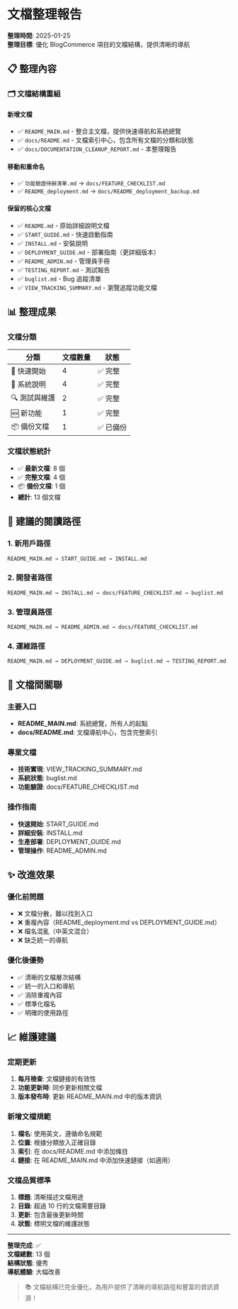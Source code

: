 # 文檔整理報告

**整理時間**: 2025-01-25  
**整理目標**: 優化 BlogCommerce 項目的文檔結構，提供清晰的導航

## 📋 整理內容

### 🗂️ 文檔結構重組

#### 新增文檔
- ✅ `README_MAIN.md` - 整合主文檔，提供快速導航和系統總覽
- ✅ `docs/README.md` - 文檔索引中心，包含所有文檔的分類和狀態
- ✅ `docs/DOCUMENTATION_CLEANUP_REPORT.md` - 本整理報告

#### 移動和重命名
- ✅ `功能驗證待辦清單.md` → `docs/FEATURE_CHECKLIST.md`
- ✅ `README_deployment.md` → `docs/README_deployment_backup.md`

#### 保留的核心文檔
- ✅ `README.md` - 原始詳細說明文檔
- ✅ `START_GUIDE.md` - 快速啟動指南
- ✅ `INSTALL.md` - 安裝說明
- ✅ `DEPLOYMENT_GUIDE.md` - 部署指南（更詳細版本）
- ✅ `README_ADMIN.md` - 管理員手冊
- ✅ `TESTING_REPORT.md` - 測試報告
- ✅ `buglist.md` - Bug 追蹤清單
- ✅ `VIEW_TRACKING_SUMMARY.md` - 瀏覽追蹤功能文檔

## 📊 整理成果

### 文檔分類
| 分類 | 文檔數量 | 狀態 |
|------|----------|------|
| 🚀 快速開始 | 4 | ✅ 完整 |
| 📖 系統說明 | 4 | ✅ 完整 |
| 🔍 測試與維護 | 2 | ✅ 完整 |
| 🆕 新功能 | 1 | ✅ 完整 |
| 📦 備份文檔 | 1 | ✅ 已備份 |

### 文檔狀態統計
- ✅ **最新文檔**: 8 個
- ✅ **完整文檔**: 4 個
- 📦 **備份文檔**: 1 個
- **總計**: 13 個文檔

## 🎯 建議的閱讀路徑

### 1. 新用戶路徑
```
README_MAIN.md → START_GUIDE.md → INSTALL.md
```

### 2. 開發者路徑
```
README_MAIN.md → INSTALL.md → docs/FEATURE_CHECKLIST.md → buglist.md
```

### 3. 管理員路徑
```
README_MAIN.md → README_ADMIN.md → docs/FEATURE_CHECKLIST.md
```

### 4. 運維路徑
```
README_MAIN.md → DEPLOYMENT_GUIDE.md → buglist.md → TESTING_REPORT.md
```

## 🔗 文檔間關聯

### 主要入口
- **README_MAIN.md**: 系統總覽，所有人的起點
- **docs/README.md**: 文檔導航中心，包含完整索引

### 專業文檔
- **技術實現**: VIEW_TRACKING_SUMMARY.md
- **系統狀態**: buglist.md
- **功能驗證**: docs/FEATURE_CHECKLIST.md

### 操作指南
- **快速開始**: START_GUIDE.md
- **詳細安裝**: INSTALL.md
- **生產部署**: DEPLOYMENT_GUIDE.md
- **管理操作**: README_ADMIN.md

## ✨ 改進效果

### 優化前問題
- ❌ 文檔分散，難以找到入口
- ❌ 重複內容（README_deployment.md vs DEPLOYMENT_GUIDE.md）
- ❌ 檔名混亂（中英文混合）
- ❌ 缺乏統一的導航

### 優化後優勢
- ✅ 清晰的文檔層次結構
- ✅ 統一的入口和導航
- ✅ 消除重複內容
- ✅ 標準化檔名
- ✅ 明確的使用路徑

## 📈 維護建議

### 定期更新
1. **每月檢查**: 文檔鏈接的有效性
2. **功能更新時**: 同步更新相關文檔
3. **版本發布時**: 更新 README_MAIN.md 中的版本資訊

### 新增文檔規範
1. **檔名**: 使用英文，遵循命名規範
2. **位置**: 根據分類放入正確目錄
3. **索引**: 在 docs/README.md 中添加條目
4. **鏈接**: 在 README_MAIN.md 中添加快速鏈接（如適用）

### 文檔品質標準
1. **標題**: 清晰描述文檔用途
2. **目錄**: 超過 10 行的文檔需要目錄
3. **更新**: 包含最後更新時間
4. **狀態**: 標明文檔的維護狀態

---

**整理完成**: ✅  
**文檔總數**: 13 個  
**結構狀態**: 優秀  
**導航體驗**: 大幅改善

> 📚 文檔結構已完全優化，為用戶提供了清晰的導航路徑和豐富的資訊資源！ 